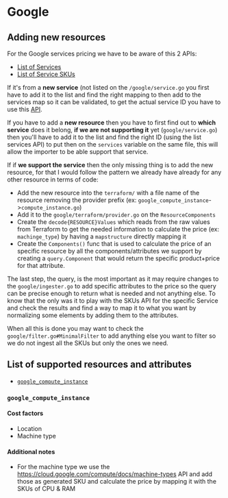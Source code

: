 # Google

## Adding new resources

For the Google services pricing we have to be aware of this 2 APIs:
* [List of Services](https://cloud.google.com/billing/v1/how-tos/catalog-api#listing_public_services_from_the_catalog)
* [List of Service SKUs](https://cloud.google.com/billing/v1/how-tos/catalog-api#getting_the_list_of_skus_for_a_service)

If it's from a **new service** (not listed on the `/google/service.go` you first have to add it to the list and find the right mapping to then add to the 
 services map so it can be validated, to get the actual service ID you have to use this [API](https://cloud.google.com/billing/v1/how-tos/catalog-api#getting_the_list_of_skus_for_a_service).

If you have to add a **new resource** then you have to first find out to **which service** does it belong, **if we are not supporting it** yet (`google/service.go`) then you'll have to add it to the list and find the right ID (using the list services API) to put then on the `services` variable on the same file, this will allow the importer to be able support that service.

If if **we support the service** then the only missing thing is to add the new resource, for that I would follow the pattern we already have already for any other resource in terms of code:
* Add the new resource into the `terraform/` with a file name of the resource removing the provider prefix (ex: `google_compute_instance`->`compute_instance.go`)
* Add it to the `google/terraform/provider.go`  on the `ResourceComponents`
* Create the `decode{RESOURCE}Values` which reads from the raw values from Terraform to get the needed information to calculate the price (ex: `machinge_type`) by having a `mapstructure` directly mapping it
* Create the `Components()` func that is used to calculate the price of an specific resource by all the components/attributes we support by creating a `query.Component` that would return the specific product+price for that attribute.

The last step, the query, is the most important as it may require changes to the `google/ingester.go` to add specific attributes to the price so the query can be precise enough to return what is needed and not anything else. To know that the only was it to play with the SKUs API for the specific Service and check the results and find a way to map it to what you want by normalizing some elements by adding them to the attributes.

When all this is done you may want to check the `google/filter.go#MinimalFilter` to add anything else you want to filter so we do not ingest all the SKUs but only the ones we need.

## List of supported resources and attributes

* [`google_compute_instance`](#google_compute_instance)

### `google_compute_instance`

#### Cost factors

* Location
* Machine type

#### Additional notes

* For the machine type we use the https://cloud.google.com/compute/docs/machine-types API and add those as generated SKU and calculate the price by mapping it with the SKUs of CPU & RAM
